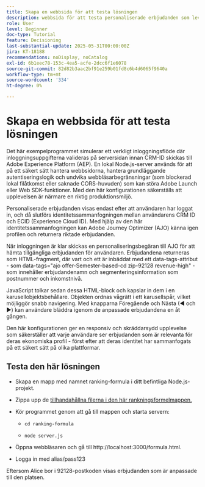 ```yaml
---
title: Skapa en webbsida för att testa lösningen
description: webbsida för att testa personaliserade erbjudanden som levereras genom beslut.
role: User
level: Beginner
doc-type: Tutorial
feature: Decisioning
last-substantial-update: 2025-05-31T00:00:00Z
jira: KT-18188
recommendations: noDisplay, noCatalog
exl-id: 6b1eec78-153c-4ea5-acfe-2dcc6f1e6078
source-git-commit: 82d82b3aac2bf91e259b01fd8c6b4d6065f9640a
workflow-type: tm+mt
source-wordcount: '334'
ht-degree: 0%

---
```


# Skapa en webbsida för att testa lösningen

Det här exempelprogrammet simulerar ett verkligt inloggningsflöde där inloggningsuppgifterna valideras på serversidan innan CRM-ID skickas till Adobe Experience Platform (AEP). En lokal Node.js-server används för att på ett säkert sätt hantera webbsidorna, hantera grundläggande autentiseringslogik och undvika webbläsarbegränsningar (som blockerad lokal filåtkomst eller saknade CORS-huvuden) som kan störa Adobe Launch eller Web SDK-funktioner. Med den här konfigurationen säkerställs att upplevelsen är närmare en riktig produktionsmiljö.

Personaliserade erbjudanden visas endast efter att användaren har loggat in, och då slutförs identitetssammanfogningen mellan användarens CRM ID och ECID (Experience Cloud ID). Med hjälp av den här identitetssammanfogningen kan Adobe Journey Optimizer (AJO) känna igen profilen och returnera riktade erbjudanden.

När inloggningen är klar skickas en personaliseringsbegäran till AJO för att hämta tillgängliga erbjudanden för användaren. Erbjudandena returneras som HTML-fragment, där vart och ett är inbäddat med ett data-tags-attribut - som data-tags=&quot;ajo offer-Semester-based-cd zip-92128 revenue-high&quot; - som innehåller erbjudandenamn och segmenteringsinformation som postnummer och inkomstnivå.

JavaScript tolkar sedan dessa HTML-block och kapslar in dem i en karusellobjektsbehållare. Objekten ordnas vågrätt i ett karusellspår, vilket möjliggör snabb navigering. Med knapparna Föregående och Nästa (◀ och ▶) kan användare bläddra igenom de anpassade erbjudandena en åt gången.

Den här konfigurationen ger en responsiv och skräddarsydd upplevelse som säkerställer att varje användare ser erbjudanden som är relevanta för deras ekonomiska profil - först efter att deras identitet har sammanfogats på ett säkert sätt på olika plattformar.

## Testa den här lösningen

* Skapa en mapp med namnet ranking-formula i ditt befintliga Node.js-projekt.

* Zippa upp de [tillhandahållna filerna i den här rankningsformelmappen.](assets/ranking-formula.zip)

* Kör programmet genom att gå till mappen och starta servern:
   * `cd ranking-formula`

   * `node server.js`


* Öppna webbläsaren och gå till http://localhost:3000/formula.html.

* Logga in med alias/pass123

Eftersom Alice bor i 92128-postkoden visas erbjudanden som är anpassade till den platsen.
